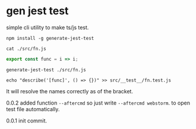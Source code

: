 # gen jest test

simple cli utility to make ts/js test.

`npm install -g generate-jest-test`

`cat ./src/fn.js`

```js
export const func = i => i;
```

`generate-jest-test ./src/fn.js`

`echo "describe('[func]', () => {})" >> src/__test__/fn.test.js`

It will resolve the names correctly as of the bracket.

0.0.2 added function `--aftercmd` so just write `--aftercmd webstorm`. to open test file automatically.

0.0.1 init commit.